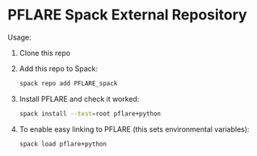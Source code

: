 # PFLARE Spack External Repository

Usage:
1) Clone this repo

2) Add this repo to Spack:
   ```bash
   spack repo add PFLARE_spack
   ```

3) Install PFLARE and check it worked:
   ```bash
   spack install --test=root pflare+python
   ```

4) To enable easy linking to PFLARE (this sets environmental variables):
   ```bash
   spack load pflare+python
   ```
